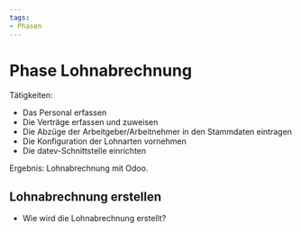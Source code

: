 ```yaml
---
tags:
- Phasen
---
```

# Phase Lohnabrechnung

Tätigkeiten:

* Das Personal erfassen
* Die Verträge erfassen und zuweisen
* Die Abzüge der Arbeitgeber/Arbeitnehmer in den Stammdaten eintragen
* Die Konfiguration der Lohnarten vornehmen
* Die datev-Schnittstelle einrichten

Ergebnis: Lohnabrechnung mit Odoo.

## Lohnabrechnung erstellen

- Wie wird die Lohnabrechnung erstellt?